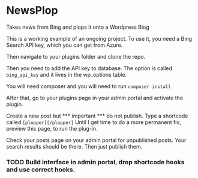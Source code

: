 # NewsPlop
Takes news from Bing and plops it onto a Wordpress Blog


This is a working example of an ongoing project.  To use it, you need a Bing Search API key, which you can get from Azure.

Then navigate to your plugins folder and clone the repo.

Then you need to add the API key to database.  The option is called ``bing_api_key`` and it lives in the wp_options table.  

You will need composer and you will need to run ``composer install``

After that, go to your plugins page in your admin portal and activate the plugin.

Create a new post but *** important *** do not publish.  Type a shortcode called ``[plopper][/plopper]`` Until I get time to do a more permanent fix, preview this page, to run the plug-in.

Check your posts page on your admin portal for unpublished posts.  Your search results should be there.  Then just publish them.

### TODO Build interface in admin portal, drop shortcode hooks and use correct hooks.
